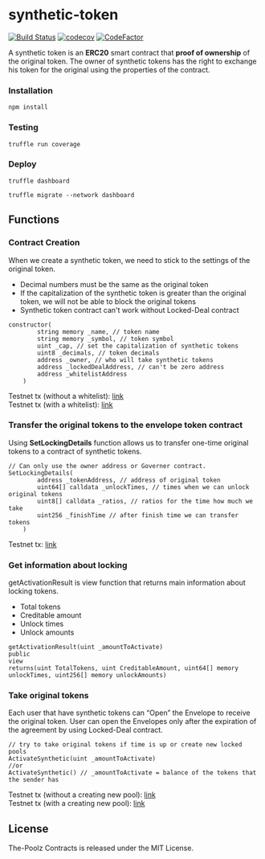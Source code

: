 # synthetic-token

[![Build Status](https://app.travis-ci.com/The-Poolz/synthetic-token.svg?branch=locked-synthetic)](https://app.travis-ci.com/The-Poolz/synthetic-token)
[![codecov](https://codecov.io/gh/The-Poolz/synthetic-token/branch/locked-synthetic/graph/badge.svg?token=hcog4N4JHJ)](https://codecov.io/gh/The-Poolz/synthetic-token)
[![CodeFactor](https://www.codefactor.io/repository/github/the-poolz/synthetic-token/badge)](https://www.codefactor.io/repository/github/the-poolz/synthetic-token)

A synthetic token is an **ERC20** smart contract that **proof of ownership** of the original token. The owner of synthetic tokens has the right to exchange his token for the original using the properties of the contract.

### Installation

```console
npm install
```

### Testing

```console
truffle run coverage
```

### Deploy

```console
truffle dashboard
```

```console
truffle migrate --network dashboard
```

## Functions

### Contract Creation

When we create a synthetic token, we need to stick to the settings of the original token.

- Decimal numbers must be the same as the original token
- If the capitalization of the synthetic token is greater than the original token, we will not be able to block the original tokens
- Synthetic token contract can't work without Locked-Deal contract

```solidity
constructor(
        string memory _name, // token name
        string memory _symbol, // token symbol
        uint _cap, // set the capitalization of synthetic tokens
        uint8 _decimals, // token decimals
        address _owner, // who will take synthetic tokens
        address _lockedDealAddress, // can't be zero address
        address _whitelistAddress
    )
```

Testnet tx (without a whitelist): [link](https://testnet.bscscan.com/tx/0x7a6c8e3a116525bab39eecd17f2c2992aed937fb386de5d91c1750278dce4085)
<br>
Testnet tx (with a whitelist): [link](https://testnet.bscscan.com/tx/0xc90fc3988eeac64b6cfc8d913f85dd750c329677ad056a9423c5fb90a7b96663)

### Transfer the original tokens to the envelope token contract
Using **SetLockingDetails** function allows us to transfer one-time original tokens to a contract of synthetic tokens.

```solidity
// Can only use the owner address or Governer contract.
SetLockingDetails(
        address _tokenAddress, // address of original token
        uint64[] calldata _unlockTimes, // times when we can unlock original tokens
        uint8[] calldata _ratios, // ratios for the time how much we take
        uint256 _finishTime // after finish time we can transfer tokens
    )
```

Testnet tx: [link](https://testnet.bscscan.com/tx/0x072c7f97baf0ecbd802878ffdbfd810f4e698ed5c49c66d2d3f389bfe9c38bf1)

### Get information about locking
getActivationResult is view function that returns main information about locking tokens. 
* Total tokens 
* Creditable amount
* Unlock times
* Unlock amounts
```solidity
getActivationResult(uint _amountToActivate)
public
view
returns(uint TotalTokens, uint CreditableAmount, uint64[] memory unlockTimes, uint256[] memory unlockAmounts)
```

### Take original tokens
Each user that have synthetic tokens can “Open” the Envelope to receive the original token. User can open the Envelopes only after the expiration of the agreement by using Locked-Deal contract.
```solidity
// try to take original tokens if time is up or create new locked pools
ActivateSynthetic(uint _amountToActivate)
//or
ActivateSynthetic() // _amountToActivate = balance of the tokens that the sender has
```

Testnet tx (without a creating new pool): [link](https://testnet.bscscan.com/tx/0x461fbb318fd0a2a39d5afa3fdecee4b1b0d97930c958c4ae96afb2476eea24e6)
<br>
Testnet tx (with a creating new pool): [link](https://testnet.bscscan.com/tx/0x302a813f8ed18ceb15afb0ab4e7487d85a3f2d1dfebddad4552fff992b3e7e71)

## License
The-Poolz Contracts is released under the MIT License.

